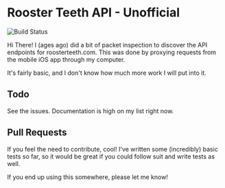 # Rooster Teeth API - Unofficial

![Build Status](https://travis-ci.org/samcooke98/rt-api.svg?branch=master) 

Hi There! I (ages ago) did a bit of packet inspection to discover the API endpoints for roosterteeth.com. This was done by proxying requests from the mobile iOS app through my computer. 

It's fairly basic, and I don't know how much more work I will put into it. 


## Todo
See the issues. Documentation is high on my list right now. 


## Pull Requests
If you feel the need to contribute, cool! I've written some (incredibly) basic tests so far, so it would be great if you could follow suit and write tests as well. 

If you end up using this somewhere, please let me know!
